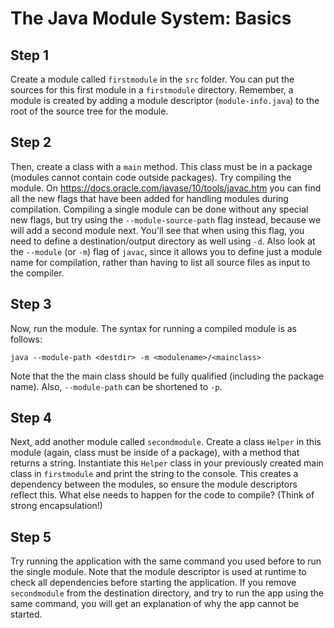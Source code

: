 # The Java Module System: Basics

## Step 1
Create a module called `firstmodule` in the `src` folder.
You can put the sources for this first module in a `firstmodule` directory.
Remember, a module is created by adding a module descriptor (`module-info.java`) to the root of the source tree for the module.

## Step 2
Then, create a class with a `main` method.
This class must be in a package (modules cannot contain code outside packages).
Try compiling the module.
On https://docs.oracle.com/javase/10/tools/javac.htm you can find all the new flags that have been added for handling modules during compilation.
Compiling a single module can be done without any special new flags, but try using the `--module-source-path` flag instead, because we will add a second module next.
You'll see that when using this flag, you need to define a destination/output directory as well using `-d`.
Also look at the `--module` (or `-m`) flag of `javac`, since it allows you to define just a module name for compilation, rather than having to list all source files as input to the compiler.

## Step 3
Now, run the module.
The syntax for running a compiled module is as follows:

```
java --module-path <destdir> -m <modulename>/<mainclass>
```

Note that the the main class should be fully qualified (including the package name).
Also, `--module-path` can be shortened to `-p`.

## Step 4
Next, add another module called `secondmodule`.
Create a class `Helper` in this module (again, class must be inside of a package), with a method that returns a string.
Instantiate this `Helper` class in your previously created main class in `firstmodule` and print the string to the console.
This creates a dependency between the modules, so ensure the module descriptors reflect this.
What else needs to happen for the code to compile? (Think of strong encapsulation!)

## Step 5
Try running the application with the same command you used before to run the single module.
Note that the module descriptor is used at runtime to check all dependencies before starting the application.
If you remove `secondmodule` from the destination directory, and try to run the app using the same command, you will get an explanation of why the app cannot be started.
